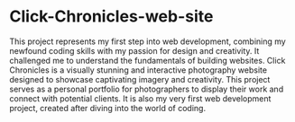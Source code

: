 # Click-Chronicles-web-site
 This project represents my first step into web development, combining my newfound coding skills with my passion for design and creativity. It challenged me to understand the fundamentals of building websites.
Click Chronicles is a visually stunning and interactive photography website designed to showcase captivating imagery and creativity. This project serves as a personal portfolio for photographers to display their work and connect with potential clients. It is also my very first web development project, created after diving into the world of coding.
